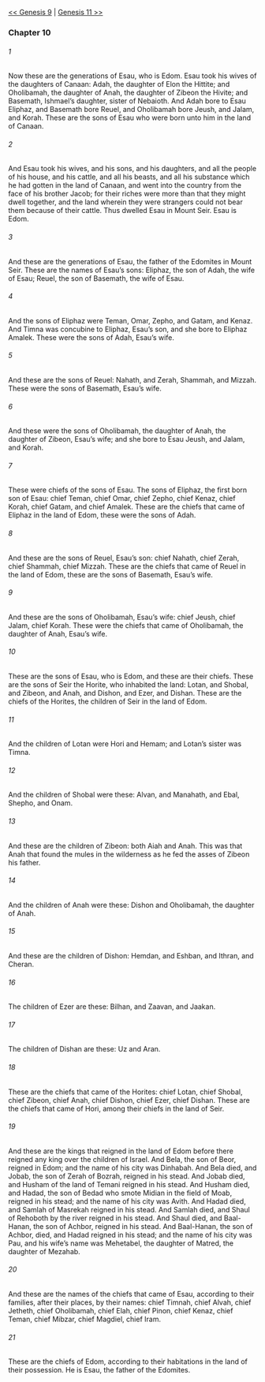 [<< Genesis 9](Genesis%209)  |  [Genesis 11 >>](Genesis%2011)

### Chapter 10
###### 1
Now these are the generations of Esau, who is Edom. Esau took his wives of the daughters of Canaan: Adah, the daughter of Elon the Hittite; and Oholibamah, the daughter of Anah, the daughter of Zibeon the Hivite; and Basemath, Ishmael’s daughter, sister of Nebaioth. And Adah bore to Esau Eliphaz, and Basemath bore Reuel, and Oholibamah bore Jeush, and Jalam, and Korah. These are the sons of Esau who were born unto him in the land of Canaan.

###### 2
And Esau took his wives, and his sons, and his daughters, and all the people of his house, and his cattle, and all his beasts, and all his substance which he had gotten in the land of Canaan, and went into the country from the face of his brother Jacob; for their riches were more than that they might dwell together, and the land wherein they were strangers could not bear them because of their cattle. Thus dwelled Esau in Mount Seir. Esau is Edom.

###### 3
And these are the generations of Esau, the father of the Edomites in Mount Seir. These are the names of Esau’s sons: Eliphaz, the son of Adah, the wife of Esau; Reuel, the son of Basemath, the wife of Esau.

###### 4
And the sons of Eliphaz were Teman, Omar, Zepho, and Gatam, and Kenaz. And Timna was concubine to Eliphaz, Esau’s son, and she bore to Eliphaz Amalek. These were the sons of Adah, Esau’s wife.

###### 5
And these are the sons of Reuel: Nahath, and Zerah, Shammah, and Mizzah. These were the sons of Basemath, Esau’s wife.

###### 6
And these were the sons of Oholibamah, the daughter of Anah, the daughter of Zibeon, Esau’s wife; and she bore to Esau Jeush, and Jalam, and Korah.

###### 7
These were chiefs of the sons of Esau. The sons of Eliphaz, the first born son of Esau: chief Teman, chief Omar, chief Zepho, chief Kenaz, chief Korah, chief Gatam, and chief Amalek. These are the chiefs that came of Eliphaz in the land of Edom, these were the sons of Adah.

###### 8
And these are the sons of Reuel, Esau’s son: chief Nahath, chief Zerah, chief Shammah, chief Mizzah. These are the chiefs that came of Reuel in the land of Edom, these are the sons of Basemath, Esau’s wife.

###### 9
And these are the sons of Oholibamah, Esau’s wife: chief Jeush, chief Jalam, chief Korah. These were the chiefs that came of Oholibamah, the daughter of Anah, Esau’s wife.

###### 10
These are the sons of Esau, who is Edom, and these are their chiefs. These are the sons of Seir the Horite, who inhabited the land: Lotan, and Shobal, and Zibeon, and Anah, and Dishon, and Ezer, and Dishan. These are the chiefs of the Horites, the children of Seir in the land of Edom.

###### 11
And the children of Lotan were Hori and Hemam; and Lotan’s sister was Timna.

###### 12
And the children of Shobal were these: Alvan, and Manahath, and Ebal, Shepho, and Onam.

###### 13
And these are the children of Zibeon: both Aiah and Anah. This was that Anah that found the mules in the wilderness as he fed the asses of Zibeon his father.

###### 14
And the children of Anah were these: Dishon and Oholibamah, the daughter of Anah.

###### 15
And these are the children of Dishon: Hemdan, and Eshban, and Ithran, and Cheran.

###### 16
The children of Ezer are these: Bilhan, and Zaavan, and Jaakan.

###### 17
The children of Dishan are these: Uz and Aran.

###### 18
These are the chiefs that came of the Horites: chief Lotan, chief Shobal, chief Zibeon, chief Anah, chief Dishon, chief Ezer, chief Dishan. These are the chiefs that came of Hori, among their chiefs in the land of Seir.

###### 19
And these are the kings that reigned in the land of Edom before there reigned any king over the children of Israel. And Bela, the son of Beor, reigned in Edom; and the name of his city was Dinhabah. And Bela died, and Jobab, the son of Zerah of Bozrah, reigned in his stead. And Jobab died, and Husham of the land of Temani reigned in his stead. And Husham died, and Hadad, the son of Bedad who smote Midian in the field of Moab, reigned in his stead; and the name of his city was Avith. And Hadad died, and Samlah of Masrekah reigned in his stead. And Samlah died, and Shaul of Rehoboth by the river reigned in his stead. And Shaul died, and Baal-Hanan, the son of Achbor, reigned in his stead. And Baal-Hanan, the son of Achbor, died, and Hadad reigned in his stead; and the name of his city was Pau, and his wife’s name was Mehetabel, the daughter of Matred, the daughter of Mezahab.

###### 20
And these are the names of the chiefs that came of Esau, according to their families, after their places, by their names: chief Timnah, chief Alvah, chief Jetheth, chief Oholibamah, chief Elah, chief Pinon, chief Kenaz, chief Teman, chief Mibzar, chief Magdiel, chief Iram.

###### 21
These are the chiefs of Edom, according to their habitations in the land of their possession. He is Esau, the father of the Edomites.